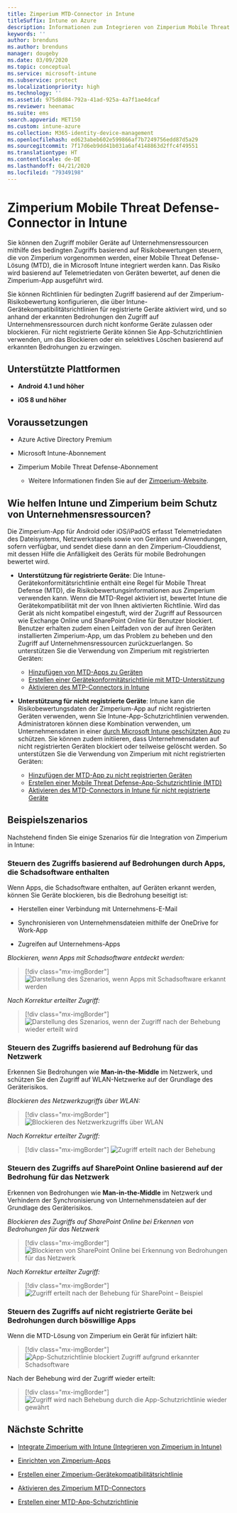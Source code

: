 ```yaml
---
title: Zimperium MTD-Connector in Intune
titleSuffix: Intune on Azure
description: Informationen zum Integrieren von Zimperium Mobile Threat Defense in Intune, um den Zugriff von mobilen Geräten auf Ihre Unternehmensressourcen zu steuern.
keywords: ''
author: brenduns
ms.author: brenduns
manager: dougeby
ms.date: 03/09/2020
ms.topic: conceptual
ms.service: microsoft-intune
ms.subservice: protect
ms.localizationpriority: high
ms.technology: ''
ms.assetid: 975d8d84-792a-41ad-925a-4a7f1ae4dcaf
ms.reviewer: heenamac
ms.suite: ems
search.appverid: MET150
ms.custom: intune-azure
ms.collection: M365-identity-device-management
ms.openlocfilehash: ed623abeb602e599866af7b7249756edd87d5a29
ms.sourcegitcommit: 7f17d6eb9dd41b031a6af4148863d2ffc4f49551
ms.translationtype: HT
ms.contentlocale: de-DE
ms.lasthandoff: 04/21/2020
ms.locfileid: "79349198"
---
```

# <a name="zimperium-mobile-threat-defense-connector-with-intune"></a>Zimperium Mobile Threat Defense-Connector in Intune

Sie können den Zugriff mobiler Geräte auf Unternehmensressourcen mithilfe des bedingten Zugriffs basierend auf Risikobewertungen steuern, die von Zimperium vorgenommen werden, einer Mobile Threat Defense-Lösung (MTD), die in Microsoft Intune integriert werden kann. Das Risiko wird basierend auf Telemetriedaten von Geräten bewertet, auf denen die Zimperium-App ausgeführt wird.

Sie können Richtlinien für bedingten Zugriff basierend auf der Zimperium-Risikobewertung konfigurieren, die über Intune-Gerätekompatibilitätsrichtlinien für registrierte Geräte aktiviert wird, und so anhand der erkannten Bedrohungen den Zugriff auf Unternehmensressourcen durch nicht konforme Geräte zulassen oder blockieren. Für nicht registrierte Geräte können Sie App-Schutzrichtlinien verwenden, um das Blockieren oder ein selektives Löschen basierend auf erkannten Bedrohungen zu erzwingen.

## <a name="supported-platforms"></a>Unterstützte Plattformen

- **Android 4.1 und höher**

- **iOS 8 und höher**

## <a name="prerequisites"></a>Voraussetzungen

- Azure Active Directory Premium

- Microsoft Intune-Abonnement

- Zimperium Mobile Threat Defense-Abonnement

  - Weitere Informationen finden Sie auf der [Zimperium-Website](https://www.zimperium.com/zips-mobile-ips).

## <a name="how-do-intune-and-zimperium-help-protect-your-company-resources"></a>Wie helfen Intune und Zimperium beim Schutz von Unternehmensressourcen?

Die Zimperium-App für Android oder iOS/iPadOS erfasst Telemetriedaten des Dateisystems, Netzwerkstapels sowie von Geräten und Anwendungen, sofern verfügbar, und sendet diese dann an den Zimperium-Clouddienst, mit dessen Hilfe die Anfälligkeit des Geräts für mobile Bedrohungen bewertet wird.

- **Unterstützung für registrierte Geräte**: Die Intune-Gerätekonformitätsrichtlinie enthält eine Regel für Mobile Threat Defense (MTD), die Risikobewertungsinformationen aus Zimperium verwenden kann. Wenn die MTD-Regel aktiviert ist, bewertet Intune die Gerätekompatibilität mit der von Ihnen aktivierten Richtlinie. Wird das Gerät als nicht kompatibel eingestuft, wird der Zugriff auf Ressourcen wie Exchange Online und SharePoint Online für Benutzer blockiert. Benutzer erhalten zudem einen Leitfaden von der auf ihren Geräten installierten Zimperium-App, um das Problem zu beheben und den Zugriff auf Unternehmensressourcen zurückzuerlangen. So unterstützen Sie die Verwendung von Zimperium mit registrierten Geräten:
  - [Hinzufügen von MTD-Apps zu Geräten](../protect/mtd-apps-ios-app-configuration-policy-add-assign.md)
  - [Erstellen einer Gerätekonformitätsrichtlinie mit MTD-Unterstützung](../protect/mtd-device-compliance-policy-create.md)
  - [Aktivieren des MTP-Connectors in Intune](../protect/mtd-connector-enable.md)

- **Unterstützung für nicht registrierte Geräte**: Intune kann die Risikobewertungsdaten der Zimperium-App auf nicht registrierten Geräten verwenden, wenn Sie Intune-App-Schutzrichtlinien verwenden. Administratoren können diese Kombination verwenden, um Unternehmensdaten in einer [durch Microsoft Intune geschützten App](../apps/apps-supported-intune-apps.md) zu schützen. Sie können zudem initiieren, dass Unternehmensdaten auf nicht registrierten Geräten blockiert oder teilweise gelöscht werden. So unterstützen Sie die Verwendung von Zimperium mit nicht registrierten Geräten:
  - [Hinzufügen der MTD-App zu nicht registrierten Geräten](../protect/mtd-add-apps-unenrolled-devices.md)
  - [Erstellen einer Mobile Threat Defense-App-Schutzrichtlinie (MTD)](../protect/mtd-app-protection-policy.md)
  - [Aktivieren des MTD-Connectors in Intune für nicht registrierte Geräte](../protect/mtd-enable-unenrolled-devices.md)
  
## <a name="sample-scenarios"></a>Beispielszenarios

Nachstehend finden Sie einige Szenarios für die Integration von Zimperium in Intune:

### <a name="control-access-based-on-threats-from-malicious-apps"></a>Steuern des Zugriffs basierend auf Bedrohungen durch Apps, die Schadsoftware enthalten

Wenn Apps, die Schadsoftware enthalten, auf Geräten erkannt werden, können Sie Geräte blockieren, bis die Bedrohung beseitigt ist:

- Herstellen einer Verbindung mit Unternehmens-E-Mail

- Synchronisieren von Unternehmensdateien mithilfe der OneDrive for Work-App

- Zugreifen auf Unternehmens-Apps

*Blockieren, wenn Apps mit Schadsoftware entdeckt werden:*

> [!div class="mx-imgBorder"]
> ![Darstellung des Szenarios, wenn Apps mit Schadsoftware erkannt werden](./media/zimperium-mobile-threat-defense-connector/Maliciousapps-blocked-zimperium.png)

*Nach Korrektur erteilter Zugriff:*

> [!div class="mx-imgBorder"]
> ![Darstellung des Szenarios, wenn der Zugriff nach der Behebung wieder erteilt wird](./media/zimperium-mobile-threat-defense-connector/maliciousapps-unblocked-zimperium.png)

### <a name="control-access-based-on-threat-to-network"></a>Steuern des Zugriffs basierend auf Bedrohung für das Netzwerk

Erkennen Sie Bedrohungen wie **Man-in-the-Middle** im Netzwerk, und schützen Sie den Zugriff auf WLAN-Netzwerke auf der Grundlage des Geräterisikos.

*Blockieren des Netzwerkzugriffs über WLAN:*

> [!div class="mx-imgBorder"]
> ![Blockieren des Netzwerkzugriffs über WLAN](./media/zimperium-mobile-threat-defense-connector/network-wifi-blocked-zimperium.png)

*Nach Korrektur erteilter Zugriff:*

> [!div class="mx-imgBorder"]
> ![Zugriff erteilt nach der Behebung](./media/zimperium-mobile-threat-defense-connector/network-wifi-unblocked-zimperium.png)

### <a name="control-access-to-sharepoint-online-based-on-threat-to-network"></a>Steuern des Zugriffs auf SharePoint Online basierend auf der Bedrohung für das Netzwerk

Erkennen von Bedrohungen wie **Man-in-the-Middle** im Netzwerk und Verhindern der Synchronisierung von Unternehmensdateien auf der Grundlage des Geräterisikos.

*Blockieren des Zugriffs auf SharePoint Online bei Erkennen von Bedrohungen für das Netzwerk*

> [!div class="mx-imgBorder"]
> ![Blockieren von SharePoint Online bei Erkennung von Bedrohungen für das Netzwerk](./media/zimperium-mobile-threat-defense-connector/network-spo-blocked-zimperium.png)

*Nach Korrektur erteilter Zugriff:*

> [!div class="mx-imgBorder"]
> ![Zugriff erteilt nach der Behebung für SharePoint – Beispiel](./media/zimperium-mobile-threat-defense-connector/network-spo-unblocked-zimperium.png)

### <a name="control-access-on-unenrolled-devices-based-on-threats-from-malicious-apps"></a>Steuern des Zugriffs auf nicht registrierte Geräte bei Bedrohungen durch böswillige Apps

Wenn die MTD-Lösung von Zimperium ein Gerät für infiziert hält:

> [!div class="mx-imgBorder"]
> ![App-Schutzrichtlinie blockiert Zugriff aufgrund erkannter Schadsoftware](./media/zimperium-mobile-threat-defense-connector/zimperium-mobile-app-policy-block.png)

Nach der Behebung wird der Zugriff wieder erteilt:

> [!div class="mx-imgBorder"]
> ![Zugriff wird nach Behebung durch die App-Schutzrichtlinie wieder gewährt](./media/zimperium-mobile-threat-defense-connector/zimperium-mobile-app-policy-remediated.png)

## <a name="next-steps"></a>Nächste Schritte

- [Integrate Zimperium with Intune (Integrieren von Zimperium in Intune)](zimperium-mtd-connector-integration.md)

- [Einrichten von Zimperium-Apps](mtd-apps-ios-app-configuration-policy-add-assign.md)

- [Erstellen einer Zimperium-Gerätekompatibilitätsrichtlinie](mtd-device-compliance-policy-create.md)

- [Aktivieren des Zimperium MTD-Connectors](mtd-connector-enable.md)

- [Erstellen einer MTD-App-Schutzrichtlinie](../protect/mtd-app-protection-policy.md)
